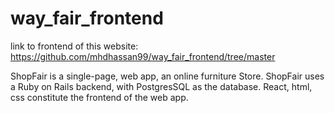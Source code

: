 # way_fair_frontend
link to frontend of this website: https://github.com/mhdhassan99/way_fair_frontend/tree/master

ShopFair is a single-page, web app, an online furniture Store. 
ShopFair uses a Ruby on Rails backend, with PostgresSQL as the database. React, html, css constitute the frontend of the web app.
